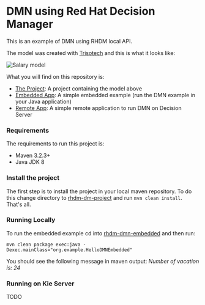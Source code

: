 # DMN using Red Hat Decision Manager

This is an example of DMN using RHDM local API.

The model was created with [Trisotech](http://www.trisotech.com) and this is what it looks like:

![Salary model](https://github.com/jesuino/rhdm-examples/blob/master/RHDM/dmn-salary-simple/dmn_model.png)


What you will find on this repository is:

* [The Project](./rhdm-dmn-project): A project containing the model above
* [Embedded App](./rhdm-dmn-embedded): A simple embedded example (run the DMN example in your Java application)
* [Remote App](./rhdm-dmn-remote): A simple remote application to run DMN on Decision Server

### Requirements

The requirements to run this project is:

* Maven 3.2.3+
* Java JDK 8

### Install the project

The first step is to install the project in your local maven repository. To do this change directory to [rhdm-dm-project](./rhdm-dmn-project) and run `mvn clean install`. That's all.

### Running Locally

To run the embedded example cd into [rhdm-dmn-embedded](./rhdm-dmn-project) and then run:

~~~
mvn clean package exec:java -Dexec.mainClass="org.example.HelloDMNEmbedded"
~~~

You should see the following message in maven output: *Number of vacation is: 24*

### Running on Kie Server

TODO
